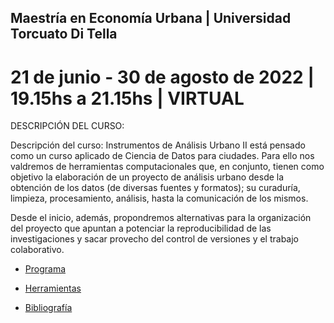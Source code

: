 ## Maestría en Economía Urbana | Universidad Torcuato Di Tella
# 21 de junio - 30 de agosto de 2022 | 19.15hs a 21.15hs | VIRTUAL

DESCRIPCIÓN DEL CURSO:

Descripción del curso: Instrumentos de Análisis Urbano II está pensado como un curso aplicado de
Ciencia de Datos para ciudades. Para ello nos valdremos de herramientas computacionales que, en conjunto, tienen como objetivo la elaboración de un proyecto de análisis urbano desde la obtención de los datos (de diversas fuentes y formatos); su curaduría, limpieza, procesamiento, análisis, hasta la comunicación de los mismos.

Desde el inicio, además, propondremos alternativas para la organización del proyecto que apuntan a potenciar la reproducibilidad de las investigaciones y sacar provecho del control de versiones y el trabajo colaborativo.

* [Programa](https://github.com/TuQmano/geo_utdt/raw/master/programa_pdf/programa.pdf)

* [Herramientas](https://tuqmano.github.io/geo_utdt/software.html)

* [Bibliografía](https://tuqmano.github.io/geo_utdt/biblio.html)